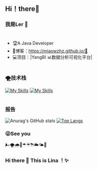 ## Hi！there👋
### 我是Ler 🐲
#
- 🏆A Java Developer
- 📝博客：https://miaowzhz.github.io/🤗
- 💻项目：|YangBI 📊数据分析可视化平台|
#
### 🌪技术栈
[![My Skills](https://skillicons.dev/icons?i=java,spring,SpringBoot,Git,RabbitMQ,Redis)](https://skillicons.dev)
[![My Skills](https://skillicons.dev/icons?i=RabbitMQ,Redis)](https://skillicons.dev)
#
### 报告
![Anurag's GitHub stats](https://github-readme-stats.vercel.app/api?username=Miaowzhz&show_icons=true&theme=graywhite&title_color=F5B642&text_color=D8E2DC&icon_color=5AA9E6&bg_color=DEG,1E3A8A,5AA9E6&hide_border=true&cache_seconds=3600&locale=cn)
[![Top Langs](https://github-readme-stats.vercel.app/api/top-langs/?username=Miaowzhz&layout=compact&title_color=F5B642&text_color=D8E2DC&bg_color=DEG,1E3A8A,5AA9E6&hide_border=true)](https://github.com/anuraghazra/github-readme-stats)

### 😜See you

🌬🌪🌧🌂☂☔⛈🌥🌤🌈


### Hi there 👋 This is Lina ！✨ 
 
